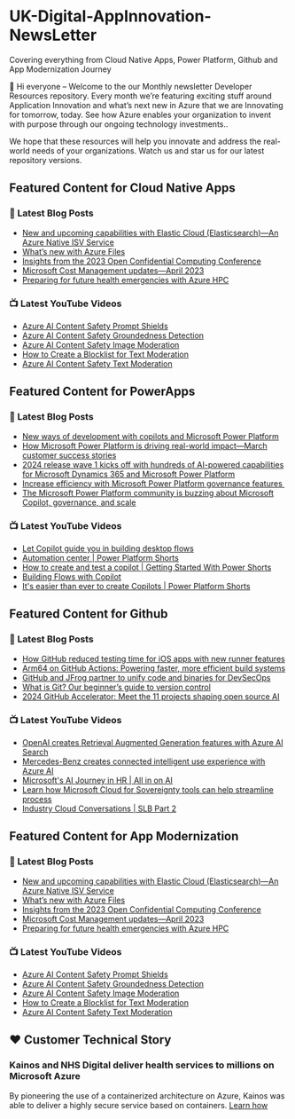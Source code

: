 # UK-Digital-AppInnovation-NewsLetter

Covering everything from Cloud Native Apps, Power Platform, Github and App Modernization Journey

👋 Hi everyone – Welcome to the our Monthly newsletter Developer Resources repository. Every month we’re featuring exciting stuff around Application Innovation and what’s next new in Azure that we are Innovating for tomorrow, today. See how Azure enables your organization to invent with purpose through our ongoing technology investments..


We hope that these resources will help you innovate and address the real-world needs of your organizations. Watch us and star us for our latest repository versions.

## Featured Content for Cloud Native Apps


### 📝 Latest Blog Posts

    
<!-- BLOGCNA:START -->
- [New and upcoming capabilities with Elastic Cloud (Elasticsearch)—An Azure Native ISV Service](https://azure.microsoft.com/blog/new-and-upcoming-capabilities-with-elastic-cloud-elasticsearch-an-azure-native-isv-service/)
- [What’s new with Azure Files](https://azure.microsoft.com/blog/what-s-new-with-azure-files/)
- [Insights from the 2023 Open Confidential Computing Conference](https://azure.microsoft.com/blog/insights-from-the-2023-open-confidential-computing-conference/)
- [Microsoft Cost Management updates—April 2023](https://azure.microsoft.com/blog/microsoft-cost-management-updates-april-2023/)
- [Preparing for future health emergencies with Azure HPC ](https://azure.microsoft.com/blog/preparing-for-future-health-emergencies-with-azure-hpc/)
<!-- BLOGCNA:END -->

### 📺 Latest YouTube Videos

 
<!-- YOUTUBECNA:START -->
- [Azure AI Content Safety Prompt Shields](https://www.youtube.com/watch?v=-vgLI5OSm0w)
- [Azure AI Content Safety Groundedness Detection](https://www.youtube.com/watch?v=Wuk8fRatIE4)
- [Azure AI Content Safety Image Moderation](https://www.youtube.com/watch?v=gNB_7xfCPrY)
- [How to Create a Blocklist for Text Moderation](https://www.youtube.com/watch?v=9sAoPCDIVC0)
- [Azure AI Content Safety Text Moderation](https://www.youtube.com/watch?v=ejiel1cwl5c)
<!-- YOUTUBECNA:END -->

##  Featured Content for PowerApps
### 📝 Latest Blog Posts
<!-- BLOGPOWER:START -->
- [New ways of development with copilots and Microsoft Power Platform](https://www.microsoft.com/en-us/power-platform/blog/2024/05/21/new-ways-of-development-with-copilots-and-microsoft-power-platform/)
- [How Microsoft Power Platform is driving real-world impact—March customer success stories](https://www.microsoft.com/en-us/power-platform/blog/2024/04/18/how-microsoft-power-platform-is-driving-real-world-impact-march-customer-success-stories/)
- [2024 release wave 1 kicks off with hundreds of AI-powered capabilities for Microsoft Dynamics 365 and Microsoft Power Platform](https://cloudblogs.microsoft.com/dynamics365/bdm/2024/04/10/2024-release-wave-1-kicks-off-with-hundreds-of-ai-powered-capabilities-for-microsoft-dynamics-365-and-microsoft-power-platform/)
- [Increase efficiency with Microsoft Power Platform governance features ](https://www.microsoft.com/en-us/power-platform/blog/2024/04/04/increase-efficiency-with-microsoft-power-platform-governance-features/)
- [The Microsoft Power Platform community is buzzing about Microsoft Copilot, governance, and scale](https://www.microsoft.com/en-us/power-platform/blog/2024/03/28/the-microsoft-power-platform-community-is-buzzing-about-microsoft-copilot-governance-and-scale/)
<!-- BLOGPOWER:END -->
 ### 📺 Latest YouTube Videos
    
<!-- YOUTUBEPOWER:START -->
- [Let Copilot guide you in building desktop flows](https://www.youtube.com/watch?v=8_POEyq_OKk)
- [Automation center | Power Platform Shorts](https://www.youtube.com/watch?v=VgdHSNraiu8)
- [How to create and test a copilot | Getting Started With Power Shorts](https://www.youtube.com/watch?v=RcYF0F_5CXY)
- [Building Flows with Copilot](https://www.youtube.com/watch?v=U-HzMbGvITA)
- [It&#39;s easier than ever to create Copilots | Power Platform Shorts](https://www.youtube.com/watch?v=pTu_BCDA0G4)
<!-- YOUTUBEPOWER:END -->

##  Featured Content for Github
### 📝 Latest Blog Posts
<!-- BLOGGITHUB:START -->
- [How GitHub reduced testing time for iOS apps with new runner features](https://github.blog/2024-06-03-how-github-reduced-testing-time-for-ios-apps-with-new-runner-features/)
- [Arm64 on GitHub Actions: Powering faster, more efficient build systems](https://github.blog/2024-06-03-arm64-on-github-actions-powering-faster-more-efficient-build-systems/)
- [GitHub and JFrog partner to unify code and binaries for DevSecOps](https://github.blog/2024-05-29-github-and-jfrog/)
- [What is Git? Our beginner’s guide to version control](https://github.blog/2024-05-27-what-is-git-our-beginners-guide-to-version-control/)
- [2024 GitHub Accelerator: Meet the 11 projects shaping open source AI](https://github.blog/2024-05-23-2024-github-accelerator-meet-the-11-projects-shaping-open-source-ai/)
<!-- BLOGGITHUB:END -->
### 📺 Latest YouTube Videos
<!-- YOUTUBEGITHUB:START -->
- [OpenAI creates Retrieval Augmented Generation features with Azure AI Search](https://www.youtube.com/watch?v=cjIE5fBInAE)
- [Mercedes-Benz creates connected intelligent use experience with Azure AI](https://www.youtube.com/watch?v=ocxnhqZuS8w)
- [Microsoft&#39;s AI Journey in HR | All in on AI](https://www.youtube.com/watch?v=ffrmZhT3BJA)
- [Learn how Microsoft Cloud for Sovereignty tools can help streamline process](https://www.youtube.com/watch?v=fbq3EfDIfX4)
- [Industry Cloud Conversations | SLB Part 2](https://www.youtube.com/watch?v=uvc2xhJNsn4)
<!-- YOUTUBEGITHUB:END -->
##  Featured Content for App Modernization
### 📝 Latest Blog Posts
<!-- BLOGAPPMOD:START -->
- [New and upcoming capabilities with Elastic Cloud (Elasticsearch)—An Azure Native ISV Service](https://azure.microsoft.com/blog/new-and-upcoming-capabilities-with-elastic-cloud-elasticsearch-an-azure-native-isv-service/)
- [What’s new with Azure Files](https://azure.microsoft.com/blog/what-s-new-with-azure-files/)
- [Insights from the 2023 Open Confidential Computing Conference](https://azure.microsoft.com/blog/insights-from-the-2023-open-confidential-computing-conference/)
- [Microsoft Cost Management updates—April 2023](https://azure.microsoft.com/blog/microsoft-cost-management-updates-april-2023/)
- [Preparing for future health emergencies with Azure HPC ](https://azure.microsoft.com/blog/preparing-for-future-health-emergencies-with-azure-hpc/)
<!-- BLOGAPPMOD:END -->
### 📺 Latest YouTube Videos
<!-- YOUTUBEAPPMOD:START -->
- [Azure AI Content Safety Prompt Shields](https://www.youtube.com/watch?v=-vgLI5OSm0w)
- [Azure AI Content Safety Groundedness Detection](https://www.youtube.com/watch?v=Wuk8fRatIE4)
- [Azure AI Content Safety Image Moderation](https://www.youtube.com/watch?v=gNB_7xfCPrY)
- [How to Create a Blocklist for Text Moderation](https://www.youtube.com/watch?v=9sAoPCDIVC0)
- [Azure AI Content Safety Text Moderation](https://www.youtube.com/watch?v=ejiel1cwl5c)
<!-- YOUTUBEAPPMOD:END -->


## ♥️ Customer Technical Story 

### Kainos and NHS Digital deliver health services to millions on Microsoft Azure

By pioneering the use of a containerized architecture on Azure, Kainos was able to deliver a highly secure service based on containers. [Learn how](https://customers.microsoft.com/en-us/story/1368348549535774520-kainos-and-nhs-digital-deliver-health-services-to-millions-on-microsoft-azure)

